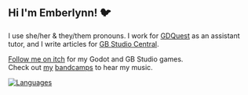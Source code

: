 ## Hi I'm Emberlynn! 🐦
  I use she/her & they/them pronouns. I work for [GDQuest](https://www.gdquest.com/) as an assistant tutor, and I write articles for [GB Studio Central](https://gbstudiocentral.com/).

[Follow me on itch](https://deertears.itch.io/) for my Godot and GB Studio games.  
Check out [my](https://daryldee.bandcamp.com/) [bandcamps](https://goodnightgirl.bandcamp.com) to hear my music.

[![Languages](https://github-readme-stats.vercel.app/api/top-langs/?username=deertears&layout=compact&langs_count=10&hide_border=true&custom_title=Languages&bg_color=00000000)](https://github.com/deertears)
